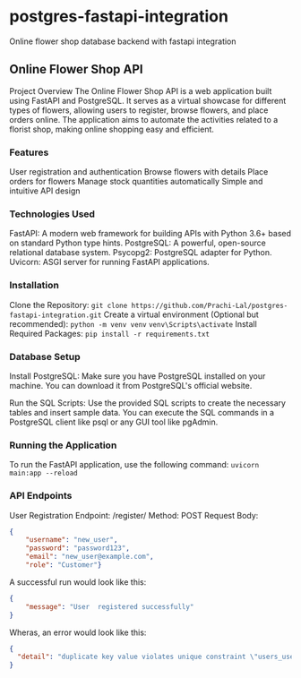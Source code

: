 # postgres-fastapi-integration
Online flower shop database backend with fastapi integration

## Online Flower Shop API

Project Overview
The Online Flower Shop API is a web application built using FastAPI and PostgreSQL. It serves as a virtual showcase for different types of flowers, allowing users to register, browse flowers, and place orders online. The application aims to automate the activities related to a florist shop, making online shopping easy and efficient.

### Features
User registration and authentication
Browse flowers with details
Place orders for flowers
Manage stock quantities automatically
Simple and intuitive API design

### Technologies Used
FastAPI: A modern web framework for building APIs with Python 3.6+ based on standard Python type hints.
PostgreSQL: A powerful, open-source relational database system.
Psycopg2: PostgreSQL adapter for Python.
Uvicorn: ASGI server for running FastAPI applications.

### Installation
Clone the Repository:
```git clone https://github.com/Prachi-Lal/postgres-fastapi-integration.git```
Create a virtual environment (Optional but recommended):
```python -m venv venv```
```venv\Scripts\activate```
Install Required Packages:
```pip install -r requirements.txt```

### Database Setup
Install PostgreSQL: Make sure you have PostgreSQL installed on your machine. You can download it from PostgreSQL's official website.

Run the SQL Scripts: Use the provided SQL scripts to create the necessary tables and insert sample data. You can execute the SQL commands in a PostgreSQL client like psql or any GUI tool like pgAdmin.

### Running the Application
To run the FastAPI application, use the following command:
```uvicorn main:app --reload```

### API Endpoints
User Registration
Endpoint: /register/
Method: POST
Request Body:

```json
{
    "username": "new_user",
    "password": "password123",
    "email": "new_user@example.com",
    "role": "Customer"}
```

A successful run would look like this:

```json
{
    "message": "User  registered successfully"
}
```

Wheras, an error would look like this:

```json
{
  "detail": "duplicate key value violates unique constraint \"users_username_key\"\nDETAIL:  Key (username)=(new_user) already exists.\n"
}
```





